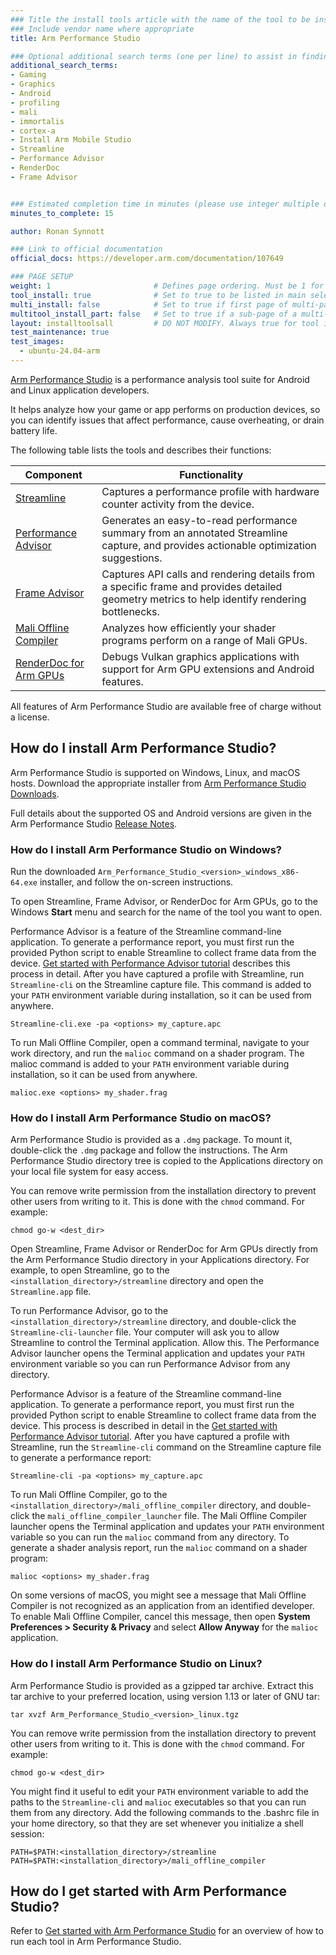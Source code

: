```yaml
---
### Title the install tools article with the name of the tool to be installed
### Include vendor name where appropriate
title: Arm Performance Studio

### Optional additional search terms (one per line) to assist in finding the article
additional_search_terms:
- Gaming
- Graphics
- Android
- profiling
- mali
- immortalis
- cortex-a
- Install Arm Mobile Studio
- Streamline
- Performance Advisor
- RenderDoc
- Frame Advisor


### Estimated completion time in minutes (please use integer multiple of 5)
minutes_to_complete: 15

author: Ronan Synnott

### Link to official documentation
official_docs: https://developer.arm.com/documentation/107649

### PAGE SETUP
weight: 1                       # Defines page ordering. Must be 1 for first (or only) page.
tool_install: true              # Set to true to be listed in main selection page, else false
multi_install: false            # Set to true if first page of multi-page article, else false
multitool_install_part: false   # Set to true if a sub-page of a multi-page article, else false
layout: installtoolsall         # DO NOT MODIFY. Always true for tool install articles
test_maintenance: true
test_images:
  - ubuntu-24.04-arm
---
```

[Arm Performance Studio](https://developer.arm.com/Tools%20and%20Software/Arm%20Performance%20Studio) is a performance analysis tool suite for Android and Linux application developers.

It helps analyze how your game or app performs on production devices, so you can identify issues that affect performance, cause overheating, or drain battery life.

The following table lists the tools and describes their functions:

| Component | Functionality |
|----------|-------------|
| [Streamline](https://developer.arm.com/Tools%20and%20Software/Streamline%20Performance%20Analyzer) | Captures a performance profile with hardware counter activity from the device. |
| [Performance Advisor](https://developer.arm.com/Tools%20and%20Software/Performance%20Advisor) | Generates an easy-to-read performance summary from an annotated Streamline capture, and provides actionable optimization suggestions. |
| [Frame Advisor](https://developer.arm.com/Tools%20and%20Software/Frame%20Advisor) | Captures API calls and rendering details from a specific frame and provides detailed geometry metrics to help identify rendering bottlenecks. |
| [Mali Offline Compiler](https://developer.arm.com/Tools%20and%20Software/Mali%20Offline%20Compiler) | Analyzes how efficiently your shader programs perform on a range of Mali GPUs. |
| [RenderDoc for Arm GPUs](https://developer.arm.com/Tools%20and%20Software/RenderDoc%20for%20Arm%20GPUs) | Debugs Vulkan graphics applications with support for Arm GPU extensions and Android features. |


All features of Arm Performance Studio are available free of charge without a license.

## How do I install Arm Performance Studio?

Arm Performance Studio is supported on Windows, Linux, and macOS hosts. Download the appropriate installer from [Arm Performance Studio Downloads](https://developer.arm.com/Tools%20and%20Software/Arm%20Performance%20Studio#Downloads).

Full details about the supported OS and Android versions are given in the Arm Performance Studio [Release Notes](https://developer.arm.com/documentation/107649).

### How do I install Arm Performance Studio on Windows?

Run the downloaded `Arm_Performance_Studio_<version>_windows_x86-64.exe` installer, and follow the on-screen instructions.

To open Streamline, Frame Advisor, or RenderDoc for Arm GPUs, go to the Windows **Start** menu and search for the name of the tool you want to open.

Performance Advisor is a feature of the Streamline command-line application. To generate a performance report, you must first run the provided Python script to enable Streamline to collect frame data from the device. [Get started with Performance Advisor tutorial](https://developer.arm.com/documentation/102478/latest) describes this process in detail. After you have captured a profile with Streamline, run `Streamline-cli` on the Streamline capture file. This command is added to your `PATH` environment variable during installation, so it can be used from anywhere.

```console
Streamline-cli.exe -pa <options> my_capture.apc
```

To run Mali Offline Compiler, open a command terminal, navigate to your work directory, and run the `malioc` command on a shader program. The malioc command is added to your `PATH` environment variable during installation, so it can be used from anywhere.

```console
malioc.exe <options> my_shader.frag
```

### How do I install Arm Performance Studio on macOS?

Arm Performance Studio is provided as a `.dmg` package. To mount it, double-click the `.dmg` package and follow the instructions. The Arm Performance Studio directory tree is copied to the Applications directory on your local file system for easy access.

You can remove write permission from the installation directory to prevent other users from writing to it. This is done with the `chmod` command. For example:

```
chmod go-w <dest_dir>
```

Open Streamline, Frame Advisor or RenderDoc for Arm GPUs directly from the Arm Performance Studio directory in your Applications directory. For example, to open Streamline, go to the `<installation_directory>/streamline` directory and open the `Streamline.app` file.

To run Performance Advisor, go to the `<installation_directory>/streamline` directory, and double-click the `Streamline-cli-launcher` file. Your computer will ask you to allow Streamline to control the Terminal application. Allow this. The Performance Advisor launcher opens the Terminal application and updates your `PATH` environment variable so you can run Performance Advisor from any directory.

Performance Advisor is a feature of the Streamline command-line application. To generate a performance report, you must first run the provided Python script to enable Streamline to collect frame data from the device. This process is described in detail in the [Get started with Performance Advisor tutorial](https://developer.arm.com/documentation/102478/latest). After you have captured a profile with Streamline, run the `Streamline-cli` command on the Streamline capture file to generate a performance report:

```
Streamline-cli -pa <options> my_capture.apc
```

To run Mali Offline Compiler, go to the `<installation_directory>/mali_offline_compiler` directory, and double-click the `mali_offline_compiler_launcher` file. The Mali Offline Compiler launcher opens the Terminal application and updates your `PATH` environment variable so you can run the `malioc` command from any directory. To generate a shader analysis report, run the `malioc` command on a shader program:

```
malioc <options> my_shader.frag
```

On some versions of macOS, you might see a message that Mali Offline Compiler is not recognized as an application from an identified developer. To enable Mali Offline Compiler, cancel this message, then open **System Preferences > Security & Privacy** and select **Allow Anyway** for the `malioc` application.

### How do I install Arm Performance Studio on Linux?

Arm Performance Studio is provided as a gzipped tar archive. Extract this tar archive to your preferred location, using version 1.13 or later of GNU tar:

```
tar xvzf Arm_Performance_Studio_<version>_linux.tgz
```

You can remove write permission from the installation directory to prevent other users from writing to it. This is done with the `chmod` command. For example:

```
chmod go-w <dest_dir>
```

You might find it useful to edit your `PATH` environment variable to add the paths to the `Streamline-cli` and `malioc` executables so that you can run them from any directory. Add the following commands to the .bashrc file in your home directory, so that they are set whenever you initialize a shell session:

```
PATH=$PATH:<installation_directory>/streamline
PATH=$PATH:<installation_directory>/mali_offline_compiler
```

## How do I get started with Arm Performance Studio?

Refer to [Get started with Arm Performance Studio](/learning-paths/mobile-graphics-and-gaming/ams/) for an overview of how to run each tool in Arm Performance Studio.
